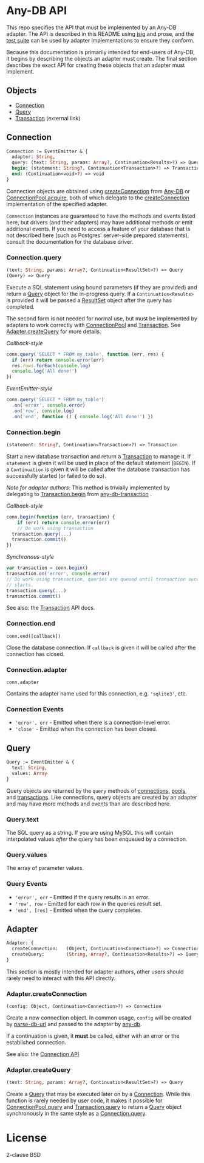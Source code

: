 # Any-DB API

This repo specifies the API that must be implemented by an Any-DB adapter. The
API is described in this README using [jsig][] and prose, and the
[test suite][] can be used by adapter implementations to ensure they conform.

Because this documentation is primarily intended for end-users of Any-DB, it
begins by describing the objects an adapter must create. The final section
describes the exact API for creating these objects that an adapter must
implement.

## Objects

 - [Connection](#connection)
 - [Query](#query)
 - [Transaction][] (external link)

## Connection

```ocaml
Connection := EventEmitter & {
  adapter: String,
  query: (text: String, params: Array?, Continuation<Results>?) => Query,
  begin: (statement: String?, Continuation<Transaction>?) => Transaction,
  end: (Continuation<void>?) => void
}
```

Connection objects are obtained using [createConnection][] from [Any-DB][] or
[ConnectionPool.acquire][], both of which delegate to the
[createConnection](#adaptercreateconnection) implementation of the specified
adapter.

`Connection` instances are guaranteed to have the methods and events listed
here, but drivers (and their adapters) may have additional methods or emit
additional events. If you need to access a feature of your database that is not
described here (such as Postgres' server-side prepared statements), consult the
documentation for the database driver.

### Connection.query

```ocaml
(text: String, params: Array?, Continuation<ResultSet>?) => Query
(Query) => Query
```

Execute a SQL statement using bound parameters (if they are provided) and
return a [Query](#query) object for the in-progress query. If a
`Continuation<Results>` is provided it will be passed a [ResultSet](#resultset)
object after the query has completed.

The second form is not needed for normal use, but must be implemented by
adapters to work correctly with [ConnectionPool][] and [Transaction][]. See
[Adapter.createQuery](#adapter-createquery) for more details.

*Callback-style*
```javascript
conn.query('SELECT * FROM my_table', function (err, res) {
  if (err) return console.error(err)
  res.rows.forEach(console.log)
  console.log('All done!')
})
```

*EventEmitter-style*
```javascript
conn.query('SELECT * FROM my_table')
  .on('error', console.error)
  .on('row', console.log)
  .on('end', function () { console.log('All done!') })
```

### Connection.begin

```ocaml
(statement: String?, Continuation<Transaction>?) => Transaction
```

Start a new database transaction and return a [Transaction][] to manage it. If
`statement` is given it will be used in place of the default statement
(`BEGIN`). If a `Continuation` is given it will be called after the database
transaction has successfully started (or failed to do so).

*Note for adapter authors*: This method is trivially implemented by delegating
to [Transaction.begin][] from [any-db-transaction][] .

*Callback-style*
```javascript
conn.begin(function (err, transaction) {
	if (err) return console.error(err)
	// Do work using transaction
  transaction.query(...)
  transaction.commit()
})
```

*Synchronous-style*
```javascript
var transaction = conn.begin()
transaction.on('error', console.error)
// Do work using transaction, queries are queued until transaction successfully
// starts.
transaction.query(...)
transaction.commit()
```

See also: the [Transaction][] API docs.

### Connection.end

`conn.end([callback])`

Close the database connection. If `callback` is given it will be called after
the connection has closed.

### Connection.adapter

`conn.adapter`

Contains the adapter name used for this connection, e.g. `'sqlite3'`, etc.

### Connection Events

 * `'error', err` - Emitted when there is a connection-level error.
 * `'close'` - Emitted when the connection has been closed.

## Query

```ocaml
Query := EventEmitter & {
  text: String,
  values: Array
}
```

Query objects are returned by the `query` methods of [connections][Connection.query],
[pools][ConnectionPool.query], and [transactions][Transaction.query]. Like
connections, query objects are created by an adapter and may have more methods
and events than are described here.

### Query.text

The SQL query as a string. If you are using MySQL this will contain
interpolated values *after* the query has been enqueued by a connection.

### Query.values

The array of parameter values.

### Query Events

 * `'error', err` - Emitted if the query results in an error.
 * `'row', row` - Emitted for each row in the queries result set.
 * `'end', [res]` - Emitted when the query completes.

## Adapter

```ocaml
Adapter: {
  createConnection:   (Object, Continuation<Connection>?) => Connection,
  createQuery:        (String, Array?, Continuation<Results>?) => Query,
}
```

This section is mostly intended for adapter authors, other users should rarely
need to interact with this API directly.

### Adapter.createConnection

`(config: Object, Continuation<Connection>?) => Connection`

Create a new connection object. In common usage, `config` will be created by
[parse-db-url][] and passed to the adapter by [any-db][].

If a continuation is given, it **must** be called, either with an error or the
established connection.

See also: the [Connection API](#connection)

### Adapter.createQuery

```ocaml
(text: String, params: Array?, Continuation<ResultSet>?) => Query
```

Create a [Query](#query) that may be executed later on by a [Connection][].
While this function is rarely needed by user code, it makes it possible for
[ConnectionPool.query][] and [Transaction.query][] to return a [Query][] object
synchronously in the same style as a [Connection.query][]. 

# License

2-clause BSD

[jsig]: https://github.com/jden/jsig
[once]: http://npm.im/once

[test suite]: tests
[any-db]: https://github.com/grncdr/node-any-db
[createConnection]: https://github.com/grncdr/node-any-db#exportscreateconnection
[parse-db-url]: https://github.com/grncdr/parse-db-url#api
[Connection]: #connection
[Connection.query]: #connectionquery
[Query]: #query
[ConnectionPool.query]: https://github.com/grncdr/node-any-db-pool#connectionpoolquery
[ConnectionPool.acquire]: https://github.com/grncdr/node-any-db-pool#connectionpoolacquire
[ConnectionPool]: https://github.com/grncdr/node-any-db-pool#api
[Transaction]: https://github.com/grncdr/node-any-db-transaction
[any-db-transaction]: https://github.com/grncdr/node-any-db-transaction
[Transaction.begin]: https://github.com/grncdr/node-any-db-transaction#transactionquery
[Transaction.query]: https://github.com/grncdr/node-any-db-transaction#transactionquery
